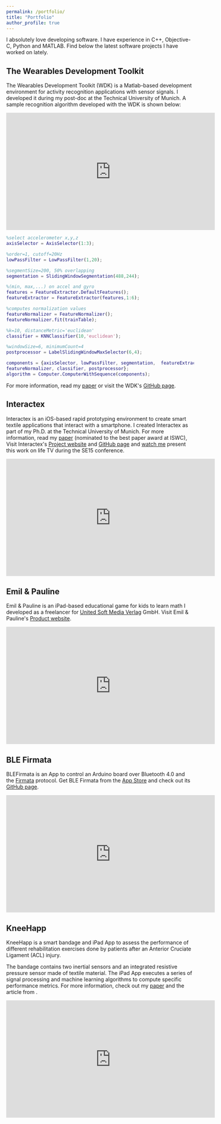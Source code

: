 ```yaml
---
permalink: /portfolio/
title: "Portfolio"
author_profile: true
---
```


I absolutely love developing software. I have experience in C++, Objective-C, Python and MATLAB. Find below the latest software projects I have worked on lately. 

## The Wearables Development Toolkit
The Wearables Development Toolkit (WDK) is a Matlab-based development environment for activity recognition applications with sensor signals. I developed it during my post-doc at the Technical University of Munich. A sample recognition algorithm developed with the WDK is shown below:

<iframe width="560" height="315" src="https://www.youtube.com/embed/Ow0b0vkciDs" frameborder="0" allow="autoplay; encrypted-media" allowfullscreen></iframe>

```Matlab
%select accelerometer x,y,z
axisSelector = AxisSelector(1:3);

%order=1, cutoff=20Hz
lowPassFilter = LowPassFilter(1,20);

%segmentSize=200, 50% overlapping
segmentation = SlidingWindowSegmentation(488,244);

%(min, max,...) on accel and gyro
features = FeatureExtractor.DefaultFeatures();
featureExtractor = FeatureExtractor(features,1:6);

%computes normalization values
featureNormalizer = FeatureNormalizer();
featureNormalizer.fit(trainTable);

%k=10, distanceMetric='euclidean'
classifier = KNNClassifier(10,'euclidean');

%windowSize=6, minimumCount=4
postprocessor = LabelSlidingWindowMaxSelector(6,4);

components = {axisSelector, lowPassFilter, segmentation,  featureExtractor,...
featureNormalizer, classifier, postprocessor};
algorithm = Computer.ComputerWithSequence(components);
```

For more information, read my [paper](https://www.jhaladjian.com/publications/haladjian19WDK.pdf) or visit the WDK's [GitHub page](https://github.com/avenix/WDK).


## Interactex

Interactex is an iOS-based rapid prototyping environment to create smart textile applications that interact with a smartphone. I created Interactex as part of my Ph.D. at the Technical University of Munich. For more information, read my [paper](https://dl.acm.org/authorize?N699946) (nominated to the best paper award at ISWC), Visit Interactex's [Project website](http://www.interactex.de/software/) and [GitHub page](https://github.com/avenix/Interactex) and [watch me](https://youtu.be/rco43X3SVpI) present this work on life TV during the SE15 conference.

<iframe width="560" height="315" src="https://www.youtube.com/embed/y5ShpipZxvc" frameborder="0" allow="autoplay; encrypted-media" allowfullscreen></iframe>

## Emil & Pauline

Emil & Pauline is an iPad-based educational game for kids to learn math I developed as a freelancer for [United Soft Media Verlag](https://www.usm.de/) GmbH. Visit Emil & Pauline's [Product website](https://www.emil-und-pauline.de/).

<iframe width="560" height="315" src="https://www.youtube.com/embed/jhVLeqbg8YU" frameborder="0" allow="autoplay; encrypted-media" allowfullscreen></iframe>


## BLE Firmata

BLEFirmata is an App to control an Arduino board over Bluetooth 4.0 and the [Firmata](www.firmata.org) protocol. Get BLE Firmata from the [App Store](https://itunes.apple.com/us/app/blefirmata/id908261431?mt=8) and check out its [GitHub page](https://github.com/avenix/Interactex/tree/master/iFirmata).

<iframe width="560" height="315" src="https://www.youtube.com/embed/eQDlkB09Q3g" frameborder="0" allow="autoplay; encrypted-media" allowfullscreen></iframe>

## KneeHapp
KneeHapp is a smart bandage and iPad App to assess the performance of different rehabilitation exercises done by patients after an Anterior Cruciate Ligament (ACL) injury. 

The bandage contains two inertial sensors and an integrated resistive pressure sensor made of textile material. The iPad App executes a series of signal processing and machine learning algorithms to compute specific performance metrics. For more information, check out my [paper](https://ieeexplore.ieee.org/document/8329646) and the article from .

<iframe width="560" height="315" src="https://www.youtube.com/embed/DcTXak0TPIo" frameborder="0" allow="autoplay; encrypted-media" allowfullscreen></iframe>

